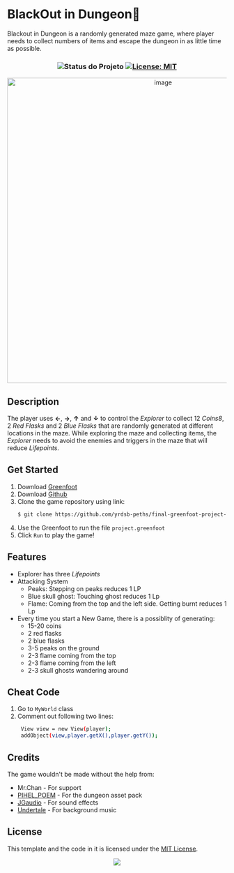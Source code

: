 # BlackOut in Dungeon👻
Blackout in Dungeon is a randomly generated maze game, where player needs to collect numbers of items and escape the dungeon in as little time as possible. 

<h3 align="center">

 <!-- Status -->
 <img alt="Status do Projeto" src="https://img.shields.io/badge/Status-Finished-lightgrey?style=for-the-badge&logo=headspace&logoColor=green&color=9644CD&labelColor=1C1E26">

 <!-- License -->
  <a href="./LICENSE" target="_blank">
    <img alt="License: MIT" src="https://img.shields.io/badge/license%20-MIT-1C1E26?style=for-the-badge&labelColor=1C1E26&color=9644CD">
  </a>

</h3>

<p align="center"><img width="700" alt="image" src="https://github.com/yrdsb-peths/final-greenfoot-project-Vanessa-Huo/assets/130993636/adc0d5ad-f2e4-4fe3-b0ab-8c59fdf6d555">

## Description 
The player uses **&#8592;**, **&#8594;**, **&#8593;** and **&#8595;** to control the *Explorer* to collect 12 *Coins8*, 2 *Red Flasks* and 2 *Blue Flasks* that are randomly generated at different locations in the maze. While exploring the maze and collecting items, the *Explorer* needs to avoid the enemies and triggers in the maze that will reduce *Lifepoints*.

## Get Started 
1. Download [Greenfoot](https://www.greenfoot.org/download)
2. Download [Github](https://desktop.github.com/)
3. Clone the game repository using link: 
    ```sh
    $ git clone https://github.com/yrdsb-peths/final-greenfoot-project-Vanessa-Huo.git
    ```
4. Use the Greenfoot to run the file `project.greenfoot`
5. Click `Run` to play the game!

## Features
- Explorer has three *Lifepoints*
- Attacking System
  - Peaks: Stepping on peaks reduces 1 LP
  - Blue skull ghost: Touching ghost reduces 1 Lp
  - Flame: Coming from the top and the left side. Getting burnt reduces 1 Lp
- Every time you start a New Game, there is a possiblity of generating:
  - 15-20 coins 
  - 2 red flasks
  - 2 blue flasks
  - 3-5 peaks on the ground
  - 2-3 flame coming from the top
  - 2-3 flame coming from the left
  - 2-3 skull ghosts wandering around
 
## Cheat Code
1. Go to `MyWorld` class
2. Comment out following two lines:
   ```sh
    View view = new View(player);
    addObject(view,player.getX(),player.getY());
    ```

## Credits
The game wouldn't be made without the help from: 
- Mr.Chan - For support
- [PIHEL_POEM](https://pixel-poem.itch.io/dungeon-assetpuck) - For the dungeon asset pack
- [JGaudio](https://www.pond5.com/sound-effects/item/37669917-arcade-game-mission-failed-12-quest-game-over-level-down) - For sound effects 
- [Undertale](https://youtu.be/FKdtstAo6iU) - For background music

## License
This template and the code in it is licensed under the [MIT License](https://github.com/marcizhu/readme-chess/LICENSE). 

<p align="center">
<img src="https://raw.githubusercontent.com/trinib/trinib/a5f17399d881c5651a89bfe4a621014b08346cf0/images/marquee.svg">
